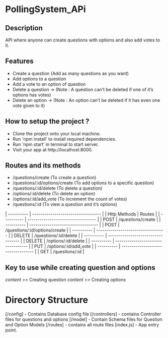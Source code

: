 # PollingSystem_APi

## Description

API where anyone can create questions with options and also add votes to it.

## Features

- Create a question (Add as many questions as you want)
- Add options to a question
- Add a vote to an option of question
- Delete a question → (Note : A question can’t be deleted if one of it’s options has votes)
- Delete an option → (Note : An option can’t be deleted if it has even one vote given to it)

## How to setup the project ?

- Clone the project onto your local machine.
- Run 'npm install' to install required dependencies.
- Run 'npm start' in terminal to start server.
- Visit your app at http://localhost:8000.

## Routes and its methods

- /questions/create (To create a question)
- /questions/:id/options/create (To add options to a specific question)
- /questions/:id/delete (To delete a question)
- /options/:id/delete (To delete an option)
- /options/:id/add_vote (To increment the count of votes)
- /questions/:id (To view a question and it’s options)

|  ----------  |  ----------------------------------  |
| Http Methods |                Routes                |
|  ----------  |  ----------------------------------  |
|     POST     |          /questions/create           |
|  ----------  |  ----------------------------------  |
|     POST     |    /questions/:id/options/create     |
|  ----------  |  ----------------------------------  |
|    DELETE    |        /questions/:id/delete         |
|  ----------  |  ----------------------------------  |
|    DELETE    |         /options/:id/delete          |
|  ----------  |  ----------------------------------  |
|     PUT      |        /options/:id/add_vote         |
|  ----------  |  ----------------------------------  |
|     GET      |            /questions/:id            |

## Key to use while creating question and options

*content* >> Creating question
*content* >> Creating options

# Directory Structure

[/config] - Contains Database config file 
[/controllers] - contains Controller files for questions and options
[/model] - Contain Schema files for Question and Option Models
[/routes] - contains all route files
[index.js] - App entry point.
